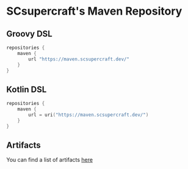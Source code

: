 # SCsupercraft's Maven Repository

## Groovy DSL

```groovy
repositories {
    maven {
        url "https://maven.scsupercraft.dev/"
    }
}
```

## Kotlin DSL

```kotlin
repositories {
    maven {
        url = uri("https://maven.scsupercraft.dev/")
    }
}
```

## Artifacts

You can find a list of artifacts [here](https://maven.scsupercraft.dev)
